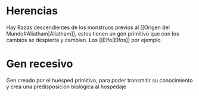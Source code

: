 # Herencias
Hay Razas descendientes de los monstruos previos al [[Origen del Mundo#Aliatham|Aliatham]], estos tienen un gen primitivo que con los cambios se despierta y cambian. Los [[Elfo|Elfos]] por ejemplo.

# Gen recesivo
Gen creado por el huésped primitivo, para poder transmitir su conocimiento y crea una predisposición biológica al hospedaje